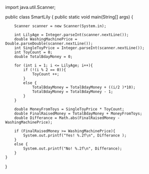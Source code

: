 import java.util.Scanner;

public class SmartLily {
    public static void main(String[] args) {

        Scanner scanner = new Scanner(System.in);

        int LilyAge = Integer.parseInt(scanner.nextLine());
        double WashingMachinePrice = Double.parseDouble(scanner.nextLine());
        int SingleToyPrice = Integer.parseInt(scanner.nextLine());
        int ToyCount = 0;
        double TotalBdayMoney = 0;

        for (int i = 1; i <= LilyAge; i++){
            if (!(i % 2 == 0)){
                ToyCount ++;
            }
            else {
                TotalBdayMoney = TotalBdayMoney + ((i/2 )*10);
                TotalBdayMoney = TotalBdayMoney - 1;
            }
        }

        double MoneyFromToys = SingleToyPrice * ToyCount;
        double FinalRaisedMoney = TotalBdayMoney + MoneyFromToys;
        double Differance = Math.abs(FinalRaisedMoney - WashingMachinePrice);

        if (FinalRaisedMoney >= WashingMachinePrice){
            System.out.printf("Yes! %.2f\n", Differance );
        }
        else {
            System.out.printf("No! %.2f\n", Differance);
        }
    }
}
